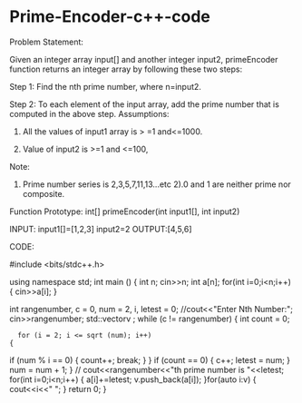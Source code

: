 # Prime-Encoder-c++-code

Problem Statement:

Given an integer array input[] and another integer input2, primeEncoder function returns an integer array by following these two steps:

Step 1: Find the nth prime number, where n=input2.

Step 2: To each element of the input array, add the prime number that is computed in
the above step. Assumptions:

1) All the values of input1 array is > =1 and<=1000.

2) Value of input2 is >=1 and <=100,

Note:
1) Prime number series is 2,3,5,7,11,13...etc 2).0 and 1 are neither prime nor composite.

Function Prototype: int[] primeEncoder(int input1[], int input2)

INPUT:
input1[]=[1,2,3]
input2=2
OUTPUT:[4,5,6]




CODE:



#include <bits/stdc++.h>

using namespace std;
int
main ()
{
    int n;
     cin>>n;
     int a[n];
     for(int i=0;i<n;i++)
     {
         cin>>a[i];
     }
     
  int rangenumber, c = 0, num = 2, i, letest = 0;
  //cout<<"Enter Nth Number:";
  cin>>rangenumber;
std::vector<int>v ;
  while (c != rangenumber)
    {
      int count = 0;

      for (i = 2; i <= sqrt (num); i++)
    {
   if (num % i == 0)
     {
       count++;
       break;
     }
 }
      if (count == 0)
 {
   c++;
   letest = num;
 }
      num = num + 1;
    }
 // cout<<rangenumber<<"th prime number is "<<letest;
 for(int i=0;i<n;i++)
 {
     a[i]+=letest;
     v.push_back(a[i]);
 }for(auto i:v)
 {
     cout<<i<<" ";
 }
  return 0;
}
